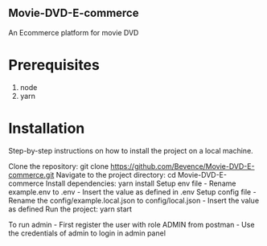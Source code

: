 ## Movie-DVD-E-commerce

An Ecommerce platform for movie DVD

# Prerequisites

1. node
2. yarn

# Installation

Step-by-step instructions on how to install the project on a local machine.

Clone the repository: git clone https://github.com/Bevence/Movie-DVD-E-commerce.git
Navigate to the project directory: cd Movie-DVD-E-commerce
Install dependencies: yarn install
Setup env file 
    - Rename example.env to .env 
    - Insert the value as defined in .env
Setup config file 
    - Rename the config/example.local.json to config/local.json 
    - Insert the value as defined
Run the project: yarn start

To run admin 
    - First register the user with role ADMIN from postman 
    - Use the credentials of admin to login in admin panel
